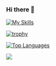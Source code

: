 ### Hi there 👋

<!--
**tomoya8/tomoya8** is a ✨ _special_ ✨ repository because its `README.md` (this file) appears on your GitHub profile.

Here are some ideas to get you started:

- 🔭 I’m currently working on ...
- 🌱 I’m currently learning ...
- 👯 I’m looking to collaborate on ...
- 🤔 I’m looking for help with ...
- 💬 Ask me about ...
- 📫 How to reach me: ...
- 😄 Pronouns: ...
- ⚡ Fun fact: ...
-->

[![My Skills](https://skillicons.dev/icons?i=vim,ruby)](https://skillicons.dev)

[![trophy](https://github-profile-trophy.vercel.app/?username=tomoya8&theme=flat&column=5&count_private=true&margin-h=10&margin-w=10&rank=-B,-C)](https://github.com/ryo-ma/github-profile-trophy)

[![Top Languages](https://github-readme-stats.vercel.app/api/top-langs/?username=tomoya8&theme=flat&show_icons=true&hide_border=true&layout=compact&count_private=true)](https://github.com/anuraghazra/github-readme-stats)

![](http://github-profile-summary-cards.vercel.app/api/cards/profile-details?username=tomoya8&theme=default) 
